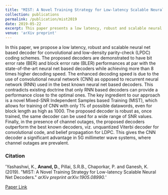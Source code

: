 ```yaml
---
title: "MIST: A Novel Training Strategy for Low-latency Scalable Neural Net Decoders"
collection: publications
permalink: /publication/mist2019
date: 2019-05-22
excerpt: This paper presents a low latency, robust and scalable neural net based decoder for convolutional and low-density parity-check (LPDC) coding schemes.
venue: 'arXiv preprint'
---
```

In this paper, we propose a low latency, robust and scalable neural net based decoder for convolutional and low-density parity-check (LPDC) coding schemes. The proposed decoders are demonstrated to have bit error rate (BER) and block error rate (BLER) performances at par with the state-of-the-art neural net based decoders while achieving more than 8 times higher decoding speed. The enhanced decoding speed is due to the use of convolutional neural network (CNN) as opposed to recurrent neural network (RNN) used in the best known neural net based decoders. This contradicts existing doctrine that only RNN based decoders can provide a performance close to the optimal ones. The key ingredient to our approach is a novel Mixed-SNR Independent Samples based Training (MIST), which allows for training of CNN with only 1\% of possible datawords, even for block length as high as 1000. The proposed decoder is robust as, once trained, the same decoder can be used for a wide range of SNR values. Finally, in the presence of channel outages, the proposed decoders outperform the best known decoders, viz. unquantized Viterbi decoder for convolutional code, and belief propagation for LDPC. This gives the CNN decoder a significant advantage in 5G millimeter wave systems, where channel outages are prevalent.

### Citation 

'Yashashwi, K., <b>Anand, D.</b>, Pillai, S.R.B., Chaporkar, P. and Ganesh, K. (2019). &quot;MIST: A Novel Training Strategy for Low-latency Scalable Neural Net Decoders.&quot; <i>arXiv preprint arXiv:1905.08990.</i>'

[Paper Link](https://arxiv.org/abs/1905.08990)
